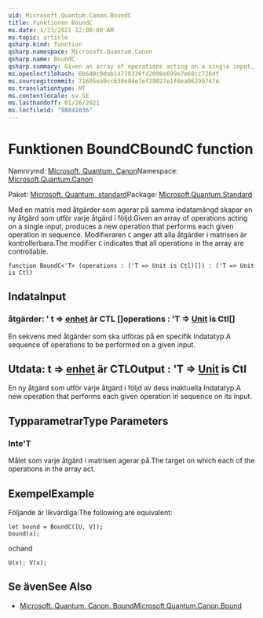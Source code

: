 ```yaml
---
uid: Microsoft.Quantum.Canon.BoundC
title: Funktionen BoundC
ms.date: 1/23/2021 12:00:00 AM
ms.topic: article
qsharp.kind: function
qsharp.namespace: Microsoft.Quantum.Canon
qsharp.name: BoundC
qsharp.summary: Given an array of operations acting on a single input, produces a new operation that performs each given operation in sequence. The modifier `C` indicates that all operations in the array are controllable.
ms.openlocfilehash: 6b640c0dab14778336f42098e699e7e68cc726df
ms.sourcegitcommit: 71605ea9cc630e84e7ef29027e1f0ea06299747e
ms.translationtype: MT
ms.contentlocale: sv-SE
ms.lasthandoff: 01/26/2021
ms.locfileid: "98841036"
---
```

# <a name="boundc-function"></a><span data-ttu-id="069ce-102">Funktionen BoundC</span><span class="sxs-lookup"><span data-stu-id="069ce-102">BoundC function</span></span>

<span data-ttu-id="069ce-103">Namnrymd: [Microsoft. Quantum. Canon](xref:Microsoft.Quantum.Canon)</span><span class="sxs-lookup"><span data-stu-id="069ce-103">Namespace: [Microsoft.Quantum.Canon](xref:Microsoft.Quantum.Canon)</span></span>

<span data-ttu-id="069ce-104">Paket: [Microsoft. Quantum. standard](https://nuget.org/packages/Microsoft.Quantum.Standard)</span><span class="sxs-lookup"><span data-stu-id="069ce-104">Package: [Microsoft.Quantum.Standard](https://nuget.org/packages/Microsoft.Quantum.Standard)</span></span>


<span data-ttu-id="069ce-105">Med en matris med åtgärder som agerar på samma indatamängd skapar en ny åtgärd som utför varje åtgärd i följd.</span><span class="sxs-lookup"><span data-stu-id="069ce-105">Given an array of operations acting on a single input, produces a new operation that performs each given operation in sequence.</span></span>
<span data-ttu-id="069ce-106">Modifieraren `C` anger att alla åtgärder i matrisen är kontrollerbara.</span><span class="sxs-lookup"><span data-stu-id="069ce-106">The modifier `C` indicates that all operations in the array are controllable.</span></span>

```qsharp
function BoundC<'T> (operations : ('T => Unit is Ctl)[]) : ('T => Unit is Ctl)
```


## <a name="input"></a><span data-ttu-id="069ce-107">Indata</span><span class="sxs-lookup"><span data-stu-id="069ce-107">Input</span></span>

### <a name="operations--t--unit--is-ctl"></a><span data-ttu-id="069ce-108">åtgärder: ' t => [enhet](xref:microsoft.quantum.lang-ref.unit)  är CTL []</span><span class="sxs-lookup"><span data-stu-id="069ce-108">operations : 'T => [Unit](xref:microsoft.quantum.lang-ref.unit)  is Ctl[]</span></span>

<span data-ttu-id="069ce-109">En sekvens med åtgärder som ska utföras på en specifik Indatatyp.</span><span class="sxs-lookup"><span data-stu-id="069ce-109">A sequence of operations to be performed on a given input.</span></span>



## <a name="output--t--unit--is-ctl"></a><span data-ttu-id="069ce-110">Utdata: t => [enhet](xref:microsoft.quantum.lang-ref.unit)  är CTL</span><span class="sxs-lookup"><span data-stu-id="069ce-110">Output : 'T => [Unit](xref:microsoft.quantum.lang-ref.unit)  is Ctl</span></span>

<span data-ttu-id="069ce-111">En ny åtgärd som utför varje åtgärd i följd av dess inaktuella Indatatyp.</span><span class="sxs-lookup"><span data-stu-id="069ce-111">A new operation that performs each given operation in sequence on its input.</span></span>

## <a name="type-parameters"></a><span data-ttu-id="069ce-112">Typparametrar</span><span class="sxs-lookup"><span data-stu-id="069ce-112">Type Parameters</span></span>

### <a name="t"></a><span data-ttu-id="069ce-113">Inte</span><span class="sxs-lookup"><span data-stu-id="069ce-113">'T</span></span>

<span data-ttu-id="069ce-114">Målet som varje åtgärd i matrisen agerar på.</span><span class="sxs-lookup"><span data-stu-id="069ce-114">The target on which each of the operations in the array act.</span></span>

## <a name="example"></a><span data-ttu-id="069ce-115">Exempel</span><span class="sxs-lookup"><span data-stu-id="069ce-115">Example</span></span>

<span data-ttu-id="069ce-116">Följande är likvärdiga:</span><span class="sxs-lookup"><span data-stu-id="069ce-116">The following are equivalent:</span></span>

```qsharp
let bound = BoundC([U, V]);
bound(x);
```

<span data-ttu-id="069ce-117">och</span><span class="sxs-lookup"><span data-stu-id="069ce-117">and</span></span>

```qsharp
U(x); V(x);
```

## <a name="see-also"></a><span data-ttu-id="069ce-118">Se även</span><span class="sxs-lookup"><span data-stu-id="069ce-118">See Also</span></span>

- [<span data-ttu-id="069ce-119">Microsoft. Quantum. Canon. Bound</span><span class="sxs-lookup"><span data-stu-id="069ce-119">Microsoft.Quantum.Canon.Bound</span></span>](xref:Microsoft.Quantum.Canon.Bound)